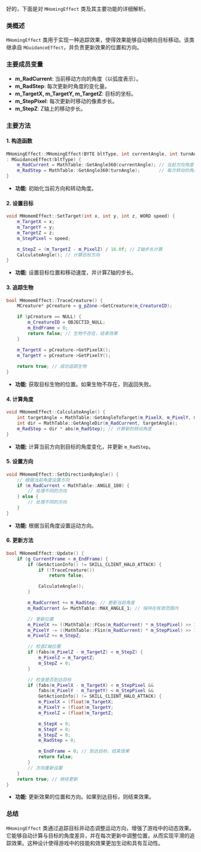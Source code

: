 好的，下面是对 `MHomingEffect` 类及其主要功能的详细解析。

### 类概述
`MHomingEffect` 类用于实现一种追踪效果，使得效果能够自动朝向目标移动。该类继承自 `MGuidanceEffect`，并负责更新效果的位置和方向。

### 主要成员变量
- **m_RadCurrent**: 当前移动方向的角度（以弧度表示）。
- **m_RadStep**: 每次更新时角度的变化量。
- **m_TargetX, m_TargetY, m_TargetZ**: 目标的坐标。
- **m_StepPixel**: 每次更新时移动的像素步长。
- **m_StepZ**: Z轴上的移动步长。

### 主要方法

#### 1. 构造函数
```cpp
MHomingEffect::MHomingEffect(BYTE bltType, int currentAngle, int turnAngle)
: MGuidanceEffect(bltType) {
    m_RadCurrent = MathTable::GetAngle360(currentAngle); // 当前方向角度
    m_RadStep = MathTable::GetAngle360(turnAngle);       // 每次转动的角度
}
```
- **功能**: 初始化当前方向和转动角度。

#### 2. 设置目标
```cpp
void MHomemEffect::SetTarget(int x, int y, int z, WORD speed) {
    m_TargetX = x;
    m_TargetY = y;
    m_TargetZ = z;
    m_StepPixel = speed;

    m_StepZ = (m_TargetZ - m_PixelZ) / 16.0f; // Z轴步长计算
    CalculateAngle(); // 计算目标方向
}
```
- **功能**: 设置目标位置和移动速度，并计算Z轴的步长。

#### 3. 追踪生物
```cpp
bool MHomemEffect::TraceCreature() {
    MCreature* pCreature = g_pZone->GetCreature(m_CreatureID);

    if (pCreature == NULL) {
        m_CreatureID = OBJECTID_NULL;
        m_EndFrame = 0;
        return false; // 生物不存在，结束效果
    }

    m_TargetX = pCreature->GetPixelX();
    m_TargetY = pCreature->GetPixelY();
    
    return true; // 成功追踪生物
}
```
- **功能**: 获取目标生物的位置。如果生物不存在，则返回失败。

#### 4. 计算角度
```cpp
void MHomemEffect::CalculateAngle() {
    int targetAngle = MathTable::GetAngleToTarget(m_PixelX, m_PixelY, m_TargetX, m_TargetY);
    int dir = MathTable::GetAngleDir(m_RadCurrent, targetAngle);
    m_RadStep = dir * abs(m_RadStep); // 计算新的转动角度
}
```
- **功能**: 计算当前方向到目标的角度变化，并更新 `m_RadStep`。

#### 5. 设置方向
```cpp
void MHomemEffect::SetDirectionByAngle() {
    // 根据当前角度设置方向
    if (m_RadCurrent < MathTable::ANGLE_180) {
        // 处理不同的方向
    } else {
        // 处理不同的方向
    }
}
```
- **功能**: 根据当前角度设置运动方向。

#### 6. 更新方法
```cpp
bool MHomemEffect::Update() {
    if (g_CurrentFrame < m_EndFrame) {
        if (GetActionInfo() != SKILL_CLIENT_HALO_ATTACK) { 
            if (!TraceCreature())
                return false;

            CalculateAngle();
        }

        m_RadCurrent += m_RadStep; // 更新当前角度
        m_RadCurrent &= MathTable::MAX_ANGLE_1; // 保持在有效范围内

        // 更新位置
        m_PixelX += ((MathTable::FCos(m_RadCurrent) * m_StepPixel) >> 16);
        m_PixelY -= ((MathTable::FSin(m_RadCurrent) * m_StepPixel) >> 16);
        m_PixelZ += m_StepZ;

        // 检查Z轴位置
        if (fabs(m_PixelZ - m_TargetZ) < m_StepZ) {
            m_PixelZ = m_TargetZ;
            m_StepZ = 0;
        }

        // 检查是否到达目标
        if (fabs(m_PixelX - m_TargetX) < m_StepPixel &&
            fabs(m_PixelY - m_TargetY) < m_StepPixel &&
            GetActionInfo() != SKILL_CLIENT_HALO_ATTACK) {
            m_PixelX = (float)m_TargetX;
            m_PixelY = (float)m_TargetY;
            m_PixelZ = (float)m_TargetZ;

            m_StepX = 0;
            m_StepY = 0;
            m_StepZ = 0;
            m_RadStep = 0;

            m_EndFrame = 0; // 到达目标，结束效果
            return false;
        }
        // 方向重新设置
    }
    return true; // 继续更新
}
```
- **功能**: 更新效果的位置和方向。如果到达目标，则结束效果。

### 总结
`MHomingEffect` 类通过追踪目标并动态调整运动方向，增强了游戏中的动态效果。它能够自动计算与目标的角度差异，并在每次更新中调整位置，从而实现平滑的追踪效果。这种设计使得游戏中的技能和效果更加生动和具有互动性。